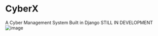 # CyberX
A Cyber Management System Built in Django STILL IN DEVELOPMENT
![image](https://user-images.githubusercontent.com/98267474/193171079-2b9dd30a-9591-4a11-8834-4cdfdd81b537.png)
